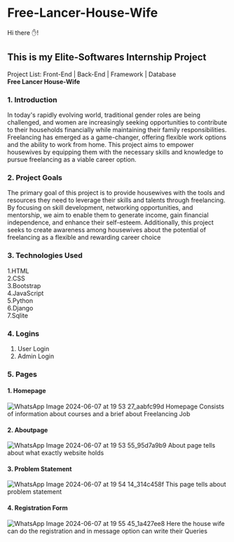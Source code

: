 # Free-Lancer-House-Wife
Hi there ✋!
## This is my Elite-Softwares Internship Project
Project List: Front-End | Back-End | Framework | Database  
**Free Lancer House-Wife**

### 1. Introduction
In today's rapidly evolving world, traditional gender roles are being 
challenged, and women are increasingly seeking opportunities to contribute to their 
households financially while maintaining their family responsibilities. Freelancing has 
emerged as a game-changer, offering flexible work options and the ability to work 
from home. This project aims to empower housewives by equipping them with the 
necessary skills and knowledge to pursue freelancing as a viable career option.
### 2. Project Goals
The primary goal of this project is to provide housewives with the 
tools and resources they need to leverage their skills and talents through freelancing. 
By focusing on skill development, networking opportunities, and mentorship, we aim 
to enable them to generate income, gain financial independence, and enhance their 
self-esteem. Additionally, this project seeks to create awareness among housewives 
about the potential of freelancing as a flexible and rewarding career choice

### 3. Technologies Used  
1.HTML  
2.CSS <br /> 
3.Bootstrap<br/>
4.JavaScript<br />
5.Python<br /> 
6.Django <br /> 
7.Sqlite<br /> 

### 4. Logins
1. User Login
2. Admin Login

### 5. Pages  
#### 1. Homepage  
![WhatsApp Image 2024-06-07 at 19 53 27_aabfc99d](https://github.com/Sanjana872/Free-Lancer-House-Wife/assets/97362658/8dab7a87-b7ad-4c41-b246-70af61602c8a)
Homepage Consists of information about courses and a brief about Freelancing Job  
#### 2. Aboutpage  
![WhatsApp Image 2024-06-07 at 19 53 55_95d7a9b9](https://github.com/Sanjana872/Free-Lancer-House-Wife/assets/97362658/c11d4314-632b-4582-b4fc-5754d34c1498)
About page tells about what exactly website holds  
#### 3. Problem Statement  
![WhatsApp Image 2024-06-07 at 19 54 14_314c458f](https://github.com/Sanjana872/Free-Lancer-House-Wife/assets/97362658/e8479a25-231d-4285-84bc-33840e4f420c)
This page tells about problem statement  
#### 4. Registration Form  
![WhatsApp Image 2024-06-07 at 19 55 45_1a427ee8](https://github.com/Sanjana872/Free-Lancer-House-Wife/assets/97362658/1c293baa-b562-48c9-bd8d-7808f2774e4d)
Here the house wife can do the registration and in message option can write their Queries  








